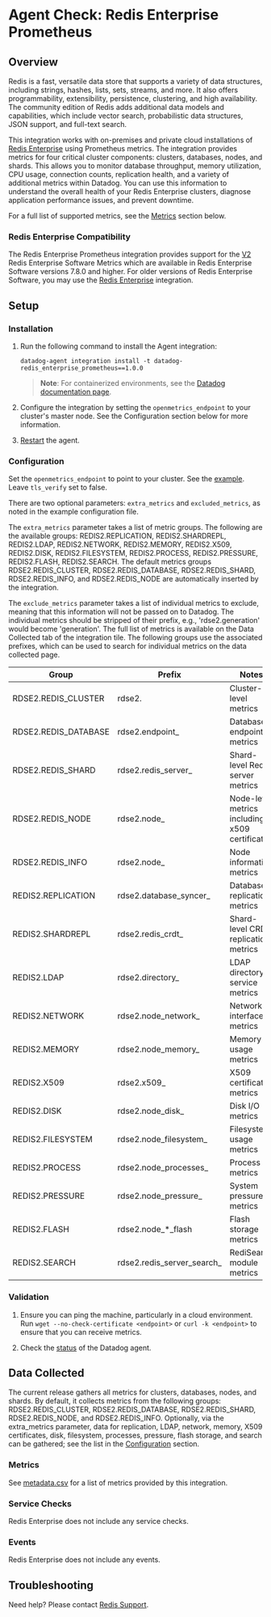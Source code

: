 # Agent Check: Redis Enterprise Prometheus

## Overview

Redis is a fast, versatile data store that supports a variety of data structures, including strings, hashes, lists, sets, streams, and more. It also offers programmability, extensibility, persistence, clustering, and high availability. The community edition of Redis adds additional data models and capabilities, which include vector search, probabilistic data structures, JSON support, and full-text search.

This integration works with on-premises and private cloud installations of [Redis Enterprise][1] using Prometheus metrics.
The integration provides metrics for four critical cluster components: clusters, databases, nodes, and shards. This allows you to monitor database throughput, memory utilization, CPU usage, connection counts, replication health, and a variety of additional metrics within Datadog.
You can use this information to understand the overall health of your Redis Enterprise clusters, diagnose application performance issues, and prevent downtime.

For a full list of supported metrics, see the [Metrics](#metrics) section below.

### Redis Enterprise Compatibility

The Redis Enterprise Prometheus integration provides support for the [V2](https://redis.io/docs/latest/integrate/prometheus-with-redis-enterprise/prometheus-metrics-definitions/) Redis Enterprise Software Metrics which are available in Redis Enterprise Software versions 7.8.0 and higher. For older versions of Redis Enterprise Software, you may use the [Redis Enterprise](https://docs.datadoghq.com/integrations/redis-enterprise/) integration.

## Setup

### Installation

1. Run the following command to install the Agent integration:
   ```shell
   datadog-agent integration install -t datadog-redis_enterprise_prometheus==1.0.0
   ```
    > **Note**: For containerized environments, see the [Datadog documentation page][9].
  
2. Configure the integration by setting the `openmetrics_endpoint` to your cluster's master node. See the Configuration section below for more information.

3. [Restart][3] the agent.


### Configuration

Set the `openmetrics_endpoint` to point to your cluster. See the [example][4]. Leave `tls_verify` set to false.

There are two optional parameters: `extra_metrics` and `excluded_metrics`, as noted in the example configuration file.

The `extra_metrics` parameter takes a list of metric groups. The following are the available groups: REDIS2.REPLICATION, 
REDIS2.SHARDREPL, REDIS2.LDAP, REDIS2.NETWORK, REDIS2.MEMORY, REDIS2.X509, REDIS2.DISK, REDIS2.FILESYSTEM, REDIS2.PROCESS, REDIS2.PRESSURE, REDIS2.FLASH, REDIS2.SEARCH. The default metrics groups RDSE2.REDIS_CLUSTER, 
RDSE2.REDIS_DATABASE, RDSE2.REDIS_SHARD, RDSE2.REDIS_INFO, and RDSE2.REDIS_NODE are automatically inserted by the integration.

The `exclude_metrics` parameter takes a list of individual metrics to exclude, meaning that this information will not be 
passed on to Datadog. The individual metrics should be stripped of their prefix, e.g., 'rdse2.generation' would 
become 'generation'. The full list of metrics is available on the Data Collected tab of the integration tile.
The following groups use the associated prefixes, which can be used to search for individual metrics on 
the data collected page.

| Group                    | Prefix                      | Notes                                                |
|--------------------------|----------------------------|------------------------------------------------------|
| RDSE2.REDIS_CLUSTER      | rdse2.                     | Cluster-level metrics                               |
| RDSE2.REDIS_DATABASE     | rdse2.endpoint_            | Database endpoint metrics                           |
| RDSE2.REDIS_SHARD        | rdse2.redis_server_        | Shard-level Redis server metrics                   |
| RDSE2.REDIS_NODE         | rdse2.node_                | Node-level metrics including x509 certificates     |
| RDSE2.REDIS_INFO         | rdse2.node_                | Node information metrics                            |
| REDIS2.REPLICATION       | rdse2.database_syncer_     | Database replication metrics                        |
| REDIS2.SHARDREPL         | rdse2.redis_crdt_          | Shard-level CRDT replication metrics               |
| REDIS2.LDAP              | rdse2.directory_           | LDAP directory service metrics                     |
| REDIS2.NETWORK           | rdse2.node_network_        | Network interface metrics                           |
| REDIS2.MEMORY            | rdse2.node_memory_         | Memory usage metrics                                |
| REDIS2.X509              | rdse2.x509_                | X509 certificate metrics                            |
| REDIS2.DISK              | rdse2.node_disk_           | Disk I/O metrics                                    |
| REDIS2.FILESYSTEM        | rdse2.node_filesystem_     | Filesystem usage metrics                            |
| REDIS2.PROCESS           | rdse2.node_processes_      | Process metrics                                     |
| REDIS2.PRESSURE          | rdse2.node_pressure_       | System pressure metrics                             |
| REDIS2.FLASH             | rdse2.node_*_flash         | Flash storage metrics                               |
| REDIS2.SEARCH            | rdse2.redis_server_search_ | RediSearch module metrics                           |

### Validation

1. Ensure you can ping the machine, particularly in a cloud environment. Run `wget --no-check-certificate <endpoint>` 
or `curl -k <endpoint>` to ensure that you can receive metrics.

2. Check the [status][5] of the Datadog agent.


## Data Collected

The current release gathers all metrics for clusters, databases, nodes, and shards. By default, it collects metrics from the following groups: RDSE2.REDIS_CLUSTER, RDSE2.REDIS_DATABASE, RDSE2.REDIS_SHARD, RDSE2.REDIS_NODE, and RDSE2.REDIS_INFO. Optionally, via the extra_metrics parameter, 
data for replication, LDAP, network, memory, X509 certificates, disk, filesystem, processes, pressure, flash storage, and search can be gathered; see the list in the [Configuration](#configuration) section.


### Metrics

See [metadata.csv][6] for a list of metrics provided by this integration.


### Service Checks

Redis Enterprise does not include any service checks.


### Events

Redis Enterprise does not include any events.


## Troubleshooting

Need help? Please contact [Redis Support][8].

[1]: https://redis.com/redis-enterprise-software/overview/
[2]: https://docs.datadoghq.com/getting_started/integrations/
[3]: https://docs.datadoghq.com/agent/guide/agent-commands/#start-stop-and-restart-the-agent
[4]: https://github.com/DataDog/integrations-extras/blob/master/redis_enterprise_prometheus/datadog_checks/redis_enterprise_prometheus/data/conf.yaml.example
[5]: https://docs.datadoghq.com/agent/guide/agent-commands/#agent-status-and-information
[6]: https://github.com/DataDog/integrations-extras/blob/master/redis_enterprise_prometheus/metadata.csv
[7]: mailto:field.engineers@redis.com
[8]: https://redis.io/support/
[9]: https://docs.datadoghq.com/agent/guide/use-community-integrations/?tab=containerized
